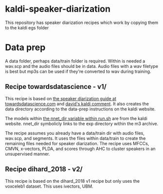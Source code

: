 # kaldi-speaker-diarization

This repository has speaker diarization recipes which work by copying them to the kaldi egs folder

# Data prep

A data folder, perhaps data/train folder is required. Within is needed a wav.scp and the audio files should be in data. Audio files with a wav filetype is best but mp3s can be used if they're converted to wav during training.

## Recipe towardsdatascience - v1/

This recipe is based on [the speaker diarization guide at towardsdatascience.com](https://towardsdatascience.com/speaker-diarization-with-kaldi-e30301b05cc8) and [david's kaldi comment](https://github.com/kaldi-asr/kaldi/issues/2523#issuecomment-408935477). It also creates the data directory according to the data-prep instructions on the kaldi website.

The models within [the nnet_dir variable within run.sh](http://kaldi-asr.org/models/m3) are from the kaldi website. nnet_dir symbolicly links to the exp directory within the m3 archive.

The recipe assumes you already have a data/train dir with audio files, wav.scp, and segments.
It uses the files within data/train to create the remaining files needed for speaker diarization. The recipe uses MFCCs, CMVN, x-vectors, PLDA, and scores through AHC to cluster speakers in an unsupervised manner.

## Recipe dihard_2018 - v2/

This recipe is based on the dihard_2018 v1 recipe but only uses the voxceleb1 dataset. This uses ivectors, UBM.

